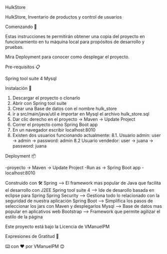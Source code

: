 HulkStore

HulkStore, Inventario de productos y control de usuarios

Comenzando 🚀

Estas instrucciones te permitirán obtener una copia del proyecto en funcionamiento en tu máquina local para propósitos de desarrollo y pruebas.

Mira Deployment para conocer como desplegar el proyecto.

Pre-requisitos 📋

Spring tool suite 4
Mysql

Instalación 🔧

1. Descargar el proyecto o clonarlo
2. Abrir con Spring tool suite
3. Crear una Base de datos con el nombre hulk_store
4. ir a src/main/java/util e importar en Mysql el archivo hulk_store.sql
5. Dar clic derecho en el proyecto -> Maven -> Update Project
6. Correr el proyecto como Spring Boot app
7. En un navegador escribir localhost:8010
8. Existen dos usuarios funcionando actualmente:
  8.1. Usuario admin: user -> admin -> password: admin
  8.2  Usuario vendedor: user -> juana -> password: juana

Deployment 📦

-proyecto -> Maven -> Update Project
  -Run as -> Spring Boot app
    -localhost:8010

Construido con 🛠️
  Spring --> El framework mas popular de Java que facilita el desarrollo con J2EE
  Spring tool suite 4 --> Ide de desarollo basada en eclipse para Spring
  Spring Security --> Gestiona todo lo relacionado con la seguridad de nuestra aplicación
  Spring Boot --> Simplifica los pasos de seleccionar los jars con Maven y desplegarlos
  Mysql --> Base de datos mas popular en aplicativos web
  Bootstrap --> Framework que permite agilizar el estilo de la página
  

Este proyecto está bajo la Licencia de VManuelPM

Expresiones de Gratitud 🎁

⌨️ con ❤️ por VManuelPM 😊
